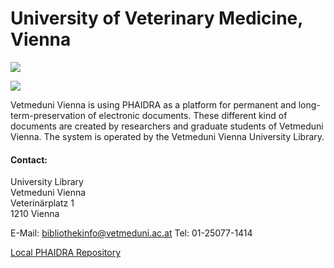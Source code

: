 # University of Veterinary Medicine, Vienna

![](/assets/img/partner_logos/csm_Phaidra_vetmeduni_bibliothek_logo_rgb_97eab88893.jpg)

![](/assets/img/partner_logos/csm_Phaidra_vetmeduni_bibliothek1_88a903d6e6.jpg)

Vetmeduni Vienna is using PHAIDRA as a platform for permanent and long-term-preservation of electronic documents. These different kind of documents are created by researchers and graduate students of Vetmeduni Vienna. The system is operated by the Vetmeduni Vienna University Library.

 
#### Contact:

University Library  
Vetmeduni Vienna  
Veterinärplatz 1  
1210 Vienna  

E-Mail: <bibliothekinfo@vetmeduni.ac.at>
Tel: 01-25077-1414
 
[Local PHAIDRA Repository](https://phaidra.vetmeduni.ac.at/)
